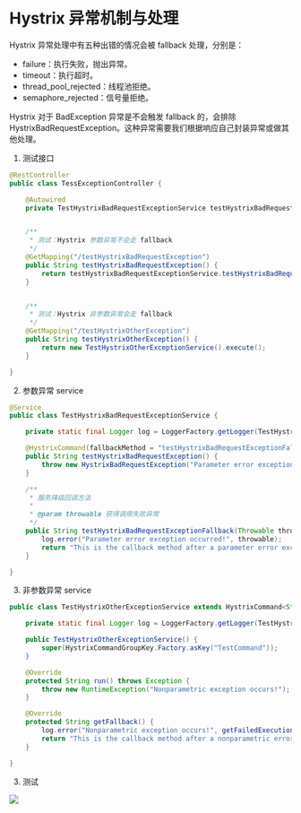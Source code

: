 
# Hystrix 异常机制与处理

Hystrix 异常处理中有五种出错的情况会被 fallback 处理，分别是：

- failure：执行失败，抛出异常。
- timeout：执行超时。
- thread_pool_rejected：线程池拒绝。
- semaphore_rejected：信号量拒绝。

Hystrix 对于 BadException 异常是不会触发 fallback 的，会排除 HystrixBadRequestException。这种异常需要我们根据响应自己封装异常或做其他处理。

1. 测试接口

```java
@RestController
public class TessExceptionController {

    @Autowired
    private TestHystrixBadRequestExceptionService testHystrixBadRequestExceptionService;


    /**
     * 测试：Hystrix 参数异常不会走 fallback
     */
    @GetMapping("/testHystrixBadRequestException")
    public String testHystrixBadRequestException() {
        return testHystrixBadRequestExceptionService.testHystrixBadRequestException();
    }


    /**
     * 测试：Hystrix 非参数异常会走 fallback
     */
    @GetMapping("/testHystrixOtherException")
    public String testHystrixOtherException() {
        return new TestHystrixOtherExceptionService().execute();
    }

}
```

2. 参数异常 service

```java
@Service
public class TestHystrixBadRequestExceptionService {

    private static final Logger log = LoggerFactory.getLogger(TestHystrixBadRequestExceptionService.class);

    @HystrixCommand(fallbackMethod = "testHystrixBadRequestExceptionFallback")
    public String testHystrixBadRequestException() {
        throw new HystrixBadRequestException("Parameter error exception occurred!");
    }

    /**
     * 服务降级回调方法
     *
     * @param throwable 获得调用失败异常
     */
    public String testHystrixBadRequestExceptionFallback(Throwable throwable) {
        log.error("Parameter error exception occurred!", throwable);
        return "This is the callback method after a parameter error exception occurs";
    }

}
```

3. 非参数异常 service

```java
public class TestHystrixOtherExceptionService extends HystrixCommand<String> {

    private static final Logger log = LoggerFactory.getLogger(TestHystrixOtherExceptionService.class);

    public TestHystrixOtherExceptionService() {
        super(HystrixCommandGroupKey.Factory.asKey("TestCommand"));
    }

    @Override
    protected String run() throws Exception {
        throw new RuntimeException("Nonparametric exception occurs!");
    }

    @Override
    protected String getFallback() {
        log.error("Nonparametric exception occurs!", getFailedExecutionException());
        return "This is the callback method after a nonparametric error exception occurs";
    }

}
```

3. 测试

![](http://img.yuzh.xyz/20190903172827_rUEuJr_Screenshot.png)

